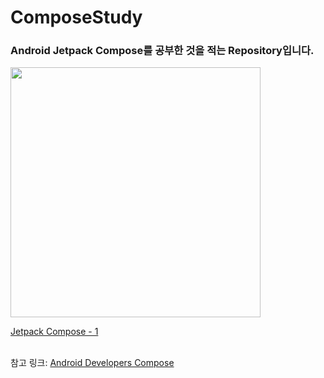 # ComposeStudy
### Android Jetpack Compose를 공부한 것을 적는 Repository입니다.<br/>
<img src="https://4.bp.blogspot.com/-NnAkV5vpYuw/XNMYF4RtLvI/AAAAAAAAI70/kdgLm3cnTO4FB4rUC0v9smscN3zHJPlLgCLcBGAs/s1600/Jetpack_logo%2B%25282%2529.png" width="400">

<a href="https://github.com/zxcmnb05/ComposeStudy/blob/master/ComposeStudy/FirstCompose.md">Jetpack Compose - 1</a>

<br/>
참고 링크: <a href="https://developer.android.com/jetpack/compose?gclid=EAIaIQobChMI9aiD37js8AIVQlRgCh3jbgBGEAAYASAAEgKMffD_BwE&gclsrc=aw.ds">
  Android Developers Compose </a>
